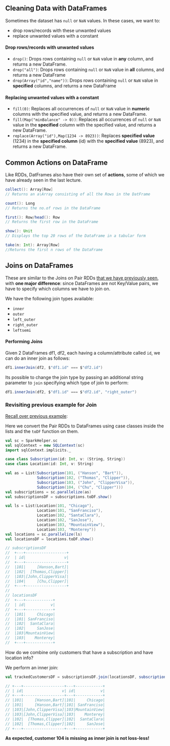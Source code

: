 ## Cleaning Data with DataFrames

Sometimes the dataset has `null` or `NaN` values. In these cases, we want to:

* drop rows/records with these unwanted values
* replace unwanted values with a constant

#### Drop rows/records with unwanted values 

* `drop()`: Drops rows containing `null` or `NaN` value in **any** column, and returns a new DataFrame.
* `drop("all")`: Drops rows containing `null` or `NaN` value in **all** columns, and returns a new DataFrame
* `drop(Array("id","name"))`: Drops rows containing `null` or `NaN` value in **specified** columns, and returns a new DataFrame

#### Replacing unwanted values with a constant

* `fill(0)`: Replaces all occurrences of `null` or `NaN` value in **numeric** columns with the specified value, and returns a new DataFrame.
* `fill(Map("minBalance" -> 0))`: Replaces all occurrences of `null` or `NaN` value in the **specified** column with the specified value, and returns a new DataFrame.
* `replace(Array("id"),Map(1234 -> 8923))`: Replaces **specified value** (1234) in the **specified column** (id) with the **specified value** (8923), and returns a new DataFrame.

## Common Actions on DataFrame

Like RDDs, DatFrames also have their own set of **actions**, some of which we have already seen in the last lecture.

```scala
collect(): Array[Row]
// Returns an a\Array consisting of all the Rows in the DatFrame

count(): Long
// Returns the no.of rows in the DataFrame

first(): Row/head(): Row
// Returns the first row in the DataFrame

show(): Unit
// Displays the top 20 rows of the DataFrame in a tabular form 

take(n: Int): Array[Row]
//Returns the first n rows of the DataFrame
```

## Joins on DataFrames

These are similar to the Joins on Pair RDDs [that we have previously seen](https://github.com/rohitvg/scala-spark-4/wiki/Joins), with **one major difference**: since DataFrames are not Key/Value pairs, we have to specify which columns we have to join on.

We have the following join types available:

* `inner`
* `outer`
* `left_outer`
* `right_outer`
* `leftsemi`

#### Performing Joins

Given 2 DataFrames df1, df2, each having a column/attribute called `id`, we can do an inner join as follows:

```scala
df1.innerJoin(df2, $"df1.id" === $"df2.id")
```

Its possible to change the join type by passing an additional string parameter to `join` specifying which type of join to perform:

```scala
df1.innerJoin(df2, $"df1.id" === $"df2.id", "right_outer")
```

### Revisiting previous example for Join

[Recall over previous example](https://github.com/rohitvg/scala-spark-4/wiki/Pair-RDDs:-Joins#inner-join-join):

Here we convert the Pair RDDs to DataFrames using case classes inside the lists and the `toDF` function on them.

```scala
val sc = SparkHelper.sc
val sqlContext = new SQLContext(sc)
import sqlContext.implicits._

case class Subscription(id: Int, v: (String, String))
case class Location(id: Int, v: String)

val as = List(Subscription(101, ("Hanson", "Bart")),
              Subscription(102, ("Thomas", "Clipper")),
              Subscription(103, ("John", "ClipperVisa")),
              Subscription(104, ("Chu", "Clipper")))
val subscriptions = sc.parallelize(as) 
val subscriptionsDF = subscriptions.toDF.show()

val ls = List(Location(101, "Chicago"),
              Location(101, "SanFranciso"),
              Location(102, "SantaClara"),
              Location(102, "SanJose"),
              Location(103, "MountainView"),
              Location(103, "Monterey"))
val locations = sc.parallelize(ls)
val locationsDF = locations.toDF.show()

// subscriptionsDF
//  +---+------------------+
//  | id|                 v|
//  +---+------------------+
//  |101|     [Hanson,Bart]|
//  |102|  [Thomas,Clipper]|
//  |103|[John,ClipperVisa]|
//  |104|     [Chu,Clipper]|
//  +---+------------------+
//  
// locationsDF
//  +---+------------+
//  | id|           v|
//  +---+------------+
//  |101|     Chicago|
//  |101| SanFranciso|
//  |102|  SantaClara|
//  |102|     SanJose|
//  |103|MountainView|
//  |103|    Monterey|
//  +---+------------+

```

How do we combine only customers that have a subscription and have location info?

We perform an inner join: 

```scala
val trackedCustomersDF = subscriptionsDF.join(locationsDF, subscriptionsDF("id") === locationsDF("id"))

// +---+------------------+---+------------+
// | id|                 v| id|           v|
// +---+------------------+---+------------+
// |101|     [Hanson,Bart]|101|     Chicago|
// |101|     [Hanson,Bart]|101| SanFranciso|
// |103|[John,ClipperVisa]|103|MountainView|
// |103|[John,ClipperVisa]|103|    Monterey|
// |102|  [Thomas,Clipper]|102|  SantaClara|
// |102|  [Thomas,Clipper]|102|     SanJose|
// +---+------------------+---+------------+
```
**As expected, customer 104 is missing as inner join is not loss-less!**
